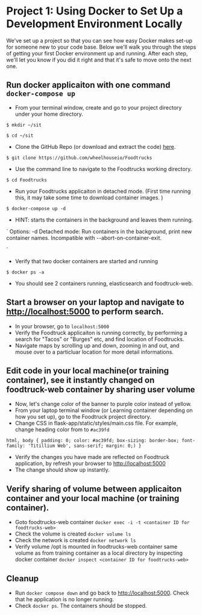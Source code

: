 
# Project 1: Using Docker to Set Up a Development Environment Locally

We've set up a project so that you can see how easy Docker makes set-up for someone new to your code base.
Below we'll walk you through the steps of getting your first Docker environment up and running. 
After each step, we'll let you know if you did it right and that it's safe to move onto the next one. 

## Run docker applicaiton with one command `docker-compose up`

* From your terminal window, create and go to your project directory under your home directory.

`$ mkdir ~/sit`

`$ cd ~/sit`

* Clone the GitHub Repo (or download and extract the code) [here](link/for/the/future).

`$ git clone https://github.com/wheelhouseio/Foodtrucks`

* Use the command line to navigate to the Foodtrucks working directory.

`$ cd Foodtrucks`

* Run your Foodtrucks applicaiton in detached mode. (First time running this, it may take some time to download container images.
)

`$ docker-compose up -d`

* HINT: starts the containers in the background and leaves them running. 

`
Options:
    -d                         Detached mode: Run containers in the background,
                               print new container names.
                               Incompatible with --abort-on-container-exit.

`

* Verify that two docker containers are started and running 

`$ docker ps -a`

* You should see 2 containers running, elasticsearch and foodtruck-web.

## Start a browser on your laptop and navigate to [http://localhost:5000](http://localhost:5000) to perform search.
*  In your browser, go to `localhost:5000`
*  Verify the Foodtruck applicaiton is running correctly, by performing a search for "Tacos" or "Burges" etc, and find location of Foodtrucks. 
*  Navigate maps by scrolling up and down, zooming in and out, and mouse over to a particluar location for more detail informations.


## Edit code in your local machine(or training container), see it instantly changed on foodtruck-web container by sharing user volume

* Now, let's change color of the banner to purple color instead of yellow. 
* From your laptop terminal window (or Learning container depending on how you set up), go to the Foodtruck project directory. 
* Change CSS in flask-app/static/styles/main.css file. For example, change heading color from to `#ac39fd`

```
html, body { padding: 0; color: #ac39fd; box-sizing: border-box; font-family: 'Titillium Web', sans-serif; margin: 0;) }
```

* Verify the changes you have made are reflected on Foodtruck application, by refresh your browser to [http://localhost:5000](http://localhost:5000)
* The change should show up instantly. 


## Verify sharing of volume between applicaiton container and your local machine (or training container).

* Goto foodtrucks-web container `docker exec -i -t <container ID for foodtrucks-web>`
* Check the volume is created `docker volume ls`
* Check the network is created `docker network ls`
* Verify volume /opt is mounted in foodtrucks-web container same volume as from training container as a local directory by
inspecting docker container `docker inspect <container ID for foodtrucks-web>`


## Cleanup 

* Run `docker compose down` and go back to [http://localhost:5000](http://localhost:5000). Check that he application is no longer running. 
* Check `docker ps`. The containers should be stopped.

